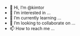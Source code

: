 - 👋 Hi, I’m @kimtor
- 👀 I’m interested in ...
- 🌱 I’m currently learning ...
- 💞️ I’m looking to collaborate on ...
- 📫 How to reach me ...

<!---
kimtor/kimtor is a ✨ special ✨ repository because its `README.md` (this file) appears on your GitHub profile.
You can click the Preview link to take a look at your changes.
--->
